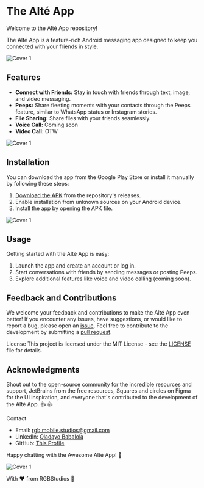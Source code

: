 # The Alté App
Welcome to the Alté App repository!

The Alté App is a feature-rich Android messaging app designed to keep you connected with your friends in style.

![Cover 1](https://github.com/cooncudee/Alte/raw/master/assests/cover1.png)

## Features
- **Connect with Friends:** Stay in touch with friends through text, image, and video messaging.
- **Peeps:** Share fleeting moments with your contacts through the Peeps feature, similar to WhatsApp status or Instagram stories.
- **File Sharing:** Share files with your friends seamlessly.
- **Voice Call:** Coming soon
- **Video Call:** OTW

![Cover 1](https://github.com/cooncudee/Alte/raw/master/assests/onboarding1.png)

## Installation
You can download the app from the Google Play Store or install it manually by following these steps:

1. [Download the APK](https://github.com/cooncudee/Alte/raw/master/app/release/Alte1.0.0.apk) from the repository's releases.
1. Enable installation from unknown sources on your Android device.
1. Install the app by opening the APK file.

![Cover 1](https://github.com/cooncudee/Alte/raw/master/assests/cover2.png)

## Usage
Getting started with the Alté App is easy:

1. Launch the app and create an account or log in.
1. Start conversations with friends by sending messages or posting Peeps.
1. Explore additional features like voice and video calling (coming soon).

## Feedback and Contributions
We welcome your feedback and contributions to make the Alté App even better! If you encounter any issues, have suggestions, or would like to report a bug, please open an [issue](https://github.com/cooncudee/Alte/issues).
Feel free to contribute to the development by submitting a [pull request](https://github.com/cooncudee/Alte/pulls).

License
This project is licensed under the MIT License - see the [LICENSE](/LICENSE) file for details.

## Acknowledgments
Shout out to the open-source community for the incredible resources and support, JetBrains from the free resources, Squares and circles on Figma for the UI inspiration, and everyone that's contributed to the development of the Alté App. :+1: :+1:

Contact
- Email: rgb.mobile.studios@gmail.com
- LinkedIn: [Oladayo Babalola](https://linkedin.com/in/oladayo-babalola-spt/)
- GitHub: [This Profile](https://github.com/cooncudee/)

Happy chatting with the Awesome Alté App! 🚀

![Cover 1](https://github.com/cooncudee/Alte/raw/master/assests/screens.png)


With ❤️ from RGBStudios 🎨
